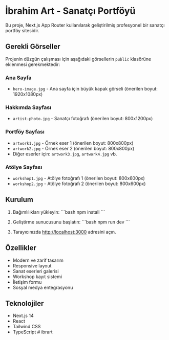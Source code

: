 # İbrahim Art - Sanatçı Portföyü

Bu proje, Next.js App Router kullanılarak geliştirilmiş profesyonel bir sanatçı portföy sitesidir.

## Gerekli Görseller

Projenin düzgün çalışması için aşağıdaki görsellerin `public` klasörüne eklenmesi gerekmektedir:

### Ana Sayfa
- `hero-image.jpg` - Ana sayfa için büyük kapak görseli (önerilen boyut: 1920x1080px)

### Hakkımda Sayfası
- `artist-photo.jpg` - Sanatçı fotoğrafı (önerilen boyut: 800x1200px)

### Portföy Sayfası
- `artwork1.jpg` - Örnek eser 1 (önerilen boyut: 800x800px)
- `artwork2.jpg` - Örnek eser 2 (önerilen boyut: 800x800px)
- Diğer eserler için: `artwork3.jpg`, `artwork4.jpg` vb.

### Atölye Sayfası
- `workshop1.jpg` - Atölye fotoğrafı 1 (önerilen boyut: 800x600px)
- `workshop2.jpg` - Atölye fotoğrafı 2 (önerilen boyut: 800x600px)

## Kurulum

1. Bağımlılıkları yükleyin:
\`\`\`bash
npm install
\`\`\`

2. Geliştirme sunucusunu başlatın:
\`\`\`bash
npm run dev
\`\`\`

3. Tarayıcınızda [http://localhost:3000](http://localhost:3000) adresini açın.

## Özellikler

- Modern ve zarif tasarım
- Responsive layout
- Sanat eserleri galerisi
- Workshop kayıt sistemi
- İletişim formu
- Sosyal medya entegrasyonu

## Teknolojiler

- Next.js 14
- React
- Tailwind CSS
- TypeScript
#   i b r a r t  
 